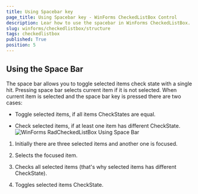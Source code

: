 ```yaml
---
title: Using Spacebar key
page_title: Using Spacebar key - WinForms CheckedListBox Control
description: Lear how to use the spacebar in WinForms CheckedListBox. 
slug: winforms/checkedlistbox/structure
tags: checkedlistbox
published: True
position: 5
---
```


## Using the Space Bar

The space bar allows you to toggle selected items check state with a single hit. Pressing space bar selects current item if it is not selected. When current item is selected and the space bar key is pressed there are two cases:
        

* Toggle selected items, if all items CheckStates are equal.

* Check selected items, if at least one item has different CheckState. ![WinForms RadCheckedListBox Using Space Bar](images/checkedlistbox-features001.gif)

1. Initially there are three selected items and another one is focused.

1. Selects the focused item.

1. Checks all selected items (that's why selected items has different CheckState).

1. Toggles selected items CheckState.
